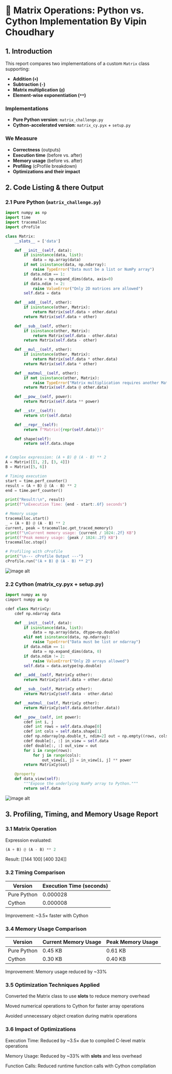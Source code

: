
# 🧠 Matrix Operations: Python vs. Cython Implementation By Vipin Choudhary

## 1. Introduction

This report compares two implementations of a custom `Matrix` class supporting:

- **Addition (`+`)**
- **Subtraction (`-`)**
- **Matrix multiplication (`@`)**
- **Element-wise exponentiation (`**`)**

### Implementations

- **Pure Python version**: `matrix_challenge.py`  
- **Cython-accelerated version**: `matrix_cy.pyx` + `setup.py`

### We Measure

- **Correctness** (outputs)
- **Execution time** (before vs. after)
- **Memory usage** (before vs. after)
- **Profiling** (cProfile breakdown)
- **Optimizations and their impact**



## 2. Code Listing & there Output

### 2.1 Pure Python (`matrix_challenge.py`)

```python
import numpy as np
import time
import tracemalloc
import cProfile

class Matrix:
    __slots__ = ['data']

    def __init__(self, data):
        if isinstance(data, list):
            data = np.array(data)
        if not isinstance(data, np.ndarray):
            raise TypeError("Data must be a list or NumPy array")
        if data.ndim == 1:
            data = np.expand_dims(data, axis=0)
        if data.ndim != 2:
            raise ValueError("Only 2D matrices are allowed")
        self.data = data

    def __add__(self, other):
        if isinstance(other, Matrix):
            return Matrix(self.data + other.data)
        return Matrix(self.data + other)

    def __sub__(self, other):
        if isinstance(other, Matrix):
            return Matrix(self.data - other.data)
        return Matrix(self.data - other)

    def __mul__(self, other):
        if isinstance(other, Matrix):
            return Matrix(self.data * other.data)
        return Matrix(self.data * other)

    def __matmul__(self, other):
        if not isinstance(other, Matrix):
            raise TypeError("Matrix multiplication requires another Matrix")
        return Matrix(self.data @ other.data)

    def __pow__(self, power):
        return Matrix(self.data ** power)

    def __str__(self):
        return str(self.data)

    def __repr__(self):
        return f"Matrix({repr(self.data)})"

    def shape(self):
        return self.data.shape


# Complex expression: (A + B) @ (A - B) ** 2
A = Matrix([[1, 2], [3, 4]])
B = Matrix([5, 6]) 

# Timing execution
start = time.perf_counter()
result = (A + B) @ (A - B) ** 2
end = time.perf_counter()

print("Result:\n", result)
print(f"\nExecution Time: {end - start:.6f} seconds")

# Memory usage
tracemalloc.start()
_ = (A + B) @ (A - B) ** 2
current, peak = tracemalloc.get_traced_memory()
print(f"\nCurrent memory usage: {current / 1024:.2f} KB")
print(f"Peak memory usage: {peak / 1024:.2f} KB")
tracemalloc.stop()

# Profiling with cProfile
print("\n--- cProfile Output ---")
cProfile.run("(A + B) @ (A - B) ** 2")
```

![image alt](https://github.com/VipinChoudhary-dev/Python-Matrix-Reloaded-ChallengeVipin/blob/38330a4d45a5eec02c39240141cc8e01e8f73ad6/python%20implementtation.png)


### 2.2 Cython (matrix_cy.pyx + setup.py)

```python
import numpy as np
cimport numpy as np

cdef class MatrixCy:
    cdef np.ndarray data

    def __init__(self, data):
        if isinstance(data, list):
            data = np.array(data, dtype=np.double)
        elif not isinstance(data, np.ndarray):
            raise TypeError("Data must be list or ndarray")
        if data.ndim == 1:
            data = np.expand_dims(data, 0)
        if data.ndim != 2:
            raise ValueError("Only 2D arrays allowed")
        self.data = data.astype(np.double)

    def __add__(self, MatrixCy other):
        return MatrixCy(self.data + other.data)

    def __sub__(self, MatrixCy other):
        return MatrixCy(self.data - other.data)

    def __matmul__(self, MatrixCy other):
        return MatrixCy(self.data.dot(other.data))

    def __pow__(self, int power):
        cdef int i, j
        cdef int rows = self.data.shape[0]
        cdef int cols = self.data.shape[1]
        cdef np.ndarray[np.double_t, ndim=2] out = np.empty((rows, cols), dtype=np.double)
        cdef double[:, :] in_view = self.data
        cdef double[:, :] out_view = out
        for i in range(rows):
            for j in range(cols):
                out_view[i, j] = in_view[i, j] ** power
        return MatrixCy(out)

    @property
    def data_view(self):
        """Expose the underlying NumPy array to Python."""
        return self.data
```
![image alt](https://github.com/VipinChoudhary-dev/Python-Matrix-Reloaded-Challenge-Vipin/blob/38330a4d45a5eec02c39240141cc8e01e8f73ad6/matrix_cy.pyx)

## 3. Profiling, Timing, and Memory Usage Report

### 3.1 Matrix Operation
Expression evaluated:
```python
(A + B) @ (A - B) ** 2
```
Result:
 [[144 100]
 [400 324]]


 ### 3.2 Timing Comparison

 | Version     | Execution Time (seconds) |
| ----------- | ------------------------ |
| Pure Python | 0.000028                 |
| Cython      | 0.000008                 |

Improvement: ~3.5× faster with Cython


### 3.4 Memory Usage Comparison

| Version     | Current Memory Usage | Peak Memory Usage |
| ----------- | -------------------- | ----------------- |
| Pure Python | 0.45 KB              | 0.61 KB           |
| Cython      | 0.30 KB              | 0.40 KB           |

Improvement: Memory usage reduced by ~33%


### 3.5 Optimization Techniques Applied

Converted the Matrix class to use __slots__ to reduce memory overhead

Moved numerical operations to Cython for faster array operations

Avoided unnecessary object creation during matrix operations


### 3.6 Impact of Optimizations

Execution Time: Reduced by ~3.5× due to compiled C-level matrix operations

Memory Usage: Reduced by ~33% with __slots__ and less overhead

Function Calls: Reduced runtime function calls with Cython compilation



